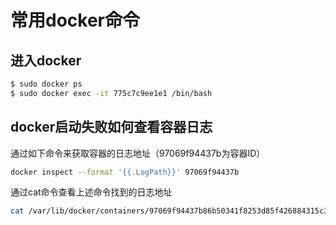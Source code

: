 # 常用docker命令

## 进入docker

```bash
$ sudo docker ps  
$ sudo docker exec -it 775c7c9ee1e1 /bin/bash
```

## docker启动失败如何查看容器日志

通过如下命令来获取容器的日志地址（97069f94437b为容器ID）

```bash
docker inspect --format '{{.LogPath}}' 97069f94437b
```

通过cat命令查看上述命令找到的日志地址

```bash
cat /var/lib/docker/containers/97069f94437b86b50341f8253d85f426884315c3d027f7b7fa975751c7d8e18e/97069f94437b86b50341f8253d85f426884315c3d027f7b7fa975751c7d8e18e-json.log
```

